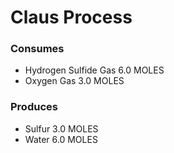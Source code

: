 # Claus Process

### Consumes

 - Hydrogen Sulfide Gas 6.0 MOLES
 - Oxygen Gas 3.0 MOLES


### Produces

 - Sulfur 3.0 MOLES
 - Water 6.0 MOLES
